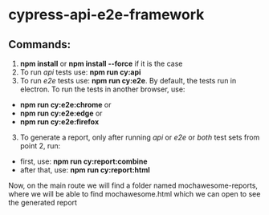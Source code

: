# cypress-api-e2e-framework

## Commands:
1.  **npm install** or **npm install --force** if it is the case
2.  To run *api* tests use: **npm run cy:api**
2.  To run *e2e* tests use: **npm run cy:e2e**. By default, the tests run in electron. To run the tests in another browser, use: 
- **npm run cy:e2e:chrome** or 
- **npm run cy:e2e:edge** or
- **npm run cy:e2e:firefox**
3.  To generate a report, only after running *api* or *e2e* or *both* test sets from point 2, run:
- first, use: **npm run cy:report:combine** 
- after that, use: **npm run cy:report:html**

Now, on the main route we will find a folder named mochawesome-reports, where we will be able to find mochawesome.html which we can open to see the generated report
